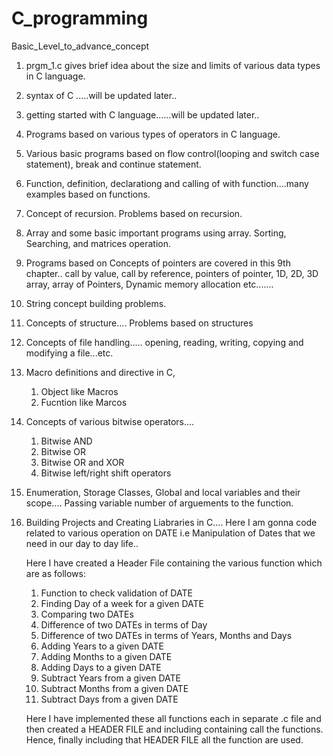 # C_programming
Basic_Level_to_advance_concept

1. prgm_1.c gives brief idea about the size and limits of various data types in C language.

2. syntax of C .....will be updated later..

3. getting started with C language......will be updated later..

4. Programs based on various types of operators in C language.

5. Various basic programs based on flow control(looping and switch case statement), break and continue statement.

6. Function, definition, declarationg and calling of with function....many examples based on functions.

7. Concept of recursion. Problems based on recursion.

8. Array and some basic important programs using array. Sorting, Searching, and matrices operation.


9. Programs based on Concepts of pointers are covered in this 9th chapter.. call by value, call by reference, pointers of pointer, 1D, 2D, 3D array, array of Pointers, Dynamic memory allocation etc.......

10. String concept building problems.

11. Concepts of structure.... Problems based on structures

12. Concepts of file handling..... opening, reading, writing, copying and modifying a file...etc.

13. Macro definitions and directive in C, 
	1. Object like Macros
	2. Fucntion like Marcos

14. Concepts of various bitwise operators.... 
	1. Bitwise AND
	2. Bitwise OR
	3. Bitwise OR and XOR
	4. Bitwise left/right shift operators  

15. Enumeration, Storage Classes, Global and local variables and their scope....
	Passing variable number of arguements to the function.
	
16. Building Projects and Creating Liabraries in C....
		Here I am gonna code related to various operation on DATE i.e Manipulation of Dates that we need in our day to day life..

	Here I have created a Header File containing the various function which are as follows:
	1. Function to check validation of DATE
	2. Finding Day of a week for a given DATE
	3. Comparing two DATEs
	4. Difference of two DATEs in terms of Day
	5. Difference of two DATEs in terms of Years, Months and Days
	6. Adding Years to a given DATE 
	7. Adding Months to a given DATE
	8. Adding Days to a given DATE
	9. Subtract Years from a given DATE
	10. Subtract Months from a given DATE
	11. Subtract Days from a given DATE 

	Here I have implemented these all functions each in separate .c file and then created a HEADER FILE and including containing call the functions.
	Hence, finally including that HEADER FILE all the function are used.

 
